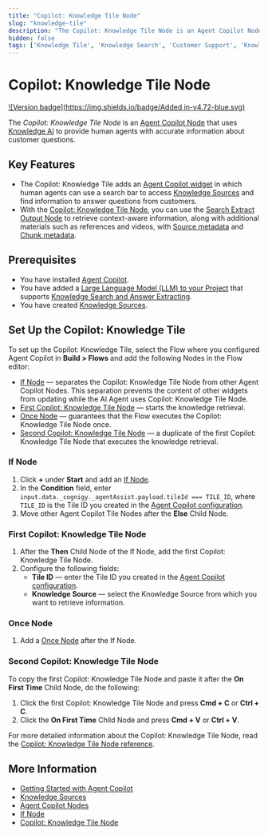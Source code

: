 ```yaml
---
title: "Copilot: Knowledge Tile Node"
slug: "knowledge-tile"
description: "The Copilot: Knowledge Tile Node is an Agent Copilot Node that uses Knowledge AI to provide human agents with accurate information about customer questions."
hidden: false
tags: ['Knowledge Tile', 'Knowledge Search', 'Customer Support', 'Knowledge Retrieval', 'Agent Assistance', 'Knowledge Management']
---
```


# Copilot: Knowledge Tile Node

[![Version badge](https://img.shields.io/badge/Added in-v4.72-blue.svg)](../../../../release-notes/4.72.md)

The _Copilot: Knowledge Tile Node_ is an [Agent Copilot Node](../../../build/node-reference/ai-copilot/overview.md) that uses [Knowledge AI](../../knowledge-ai/overview.md) to provide human agents with accurate information about customer questions.

## Key Features

- The Copilot: Knowledge Tile adds an [Agent Copilot widget](../../../../ai-copilot/plug-and-play-widgets.md) in which human agents can use a search bar to access [Knowledge Sources](../knowledge-source/knowledge-source.md) and find information to answer questions from customers.
- With the [Copilot: Knowledge Tile Node](../../../build/node-reference/ai-copilot/knowledge-tile.md), you can use the [Search Extract Output Node](../knowledge-search-and-extraction/search-extract-output.md) to retrieve context-aware information, along with additional materials such as references and videos, with [Source metadata](../knowledge-source/knowledge-source.md#source-metadata) and [Chunk metadata](../knowledge-chunk/knowledge-chunk.md).

## Prerequisites

- You have installed [Agent Copilot](../../../../ai-copilot/getting-started.md).
- You have added a [Large Language Model (LLM) to your Project](../../llms/providers/all-providers.md) that supports [Knowledge Search and Answer Extracting](../../llms/model-support-by-feature.md).
- You have created [Knowledge Sources](../knowledge-source/knowledge-source.md).

## Set Up the Copilot: Knowledge Tile

To set up the Copilot: Knowledge Tile, select the Flow where you configured Agent Copilot in **Build > Flows** and add the following Nodes in the Flow editor:

- [If Node](#if-node) — separates the Copilot: Knowledge Tile Node from other Agent Copilot Nodes. This separation prevents the content of other widgets from updating while the AI Agent uses Copilot: Knowledge Tile Node.
- [First Copilot: Knowledge Tile Node](#first-copilot-knowledge-tile-node) — starts the knowledge retrieval.
- [Once Node](#once-node) — guarantees that the Flow executes the Copilot: Knowledge Tile Node once.
- [Second Copilot: Knowledge Tile Node](#second-copilot-knowledge-tile-node) — a duplicate of the first Copilot: Knowledge Tile Node that executes the knowledge retrieval.

### If Node

1. Click **+** under **Start** and add an [If Node](../../../build/node-reference/logic/if.md).
2. In the **Condition** field, enter `input.data._cognigy._agentAssist.payload.tileId === TILE_ID`, where `TILE_ID` is the Tile ID you created in the [Agent Copilot configuration](../../../../ai-copilot/getting-started.md).
3. Move other Agent Copilot Tile Nodes after the **Else** Child Node.

### First Copilot: Knowledge Tile Node

1. After the **Then** Child Node of the If Node, add the first Copilot: Knowledge Tile Node.
2. Configure the following fields:
    - **Tile ID** — enter the Tile ID you created in the [Agent Copilot configuration](../../../../ai-copilot/getting-started.md).
    - **Knowledge Source** — select the Knowledge Source from which you want to retrieve information.

### Once Node

1. Add a [Once Node](../../../build/node-reference/logic/once.md) after the If Node.

### Second Copilot: Knowledge Tile Node

To copy the first Copilot: Knowledge Tile Node and paste it after the **On First Time** Child Node, do the following:

1. Click the first Copilot: Knowledge Tile Node and press **Cmd + C** or **Ctrl + C**.
2. Click the **On First Time** Child Node and press **Cmd + V** or **Ctrl + V**.

For more detailed information about the Copilot: Knowledge Tile Node, read the [Copilot: Knowledge Tile Node reference](../../../build/node-reference/ai-copilot/knowledge-tile.md).

## More Information

- [Getting Started with Agent Copilot](../../../../ai-copilot/getting-started.md)
- [Knowledge Sources](../knowledge-source/knowledge-source.md)
- [Agent Copilot Nodes](../../../build/node-reference/ai-copilot/overview.md)
- [If Node](../../../build/node-reference/logic/if.md)
- [Copilot: Knowledge Tile Node](../../../build/node-reference/ai-copilot/knowledge-tile.md)
